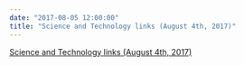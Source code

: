 ```yaml
---
date: "2017-08-05 12:00:00"
title: "Science and Technology links (August 4th, 2017)"
---
```


[Science and Technology links (August 4th, 2017)](/lemire/blog/2017/08-05-science-and-technology-links-august-4th-2017)


